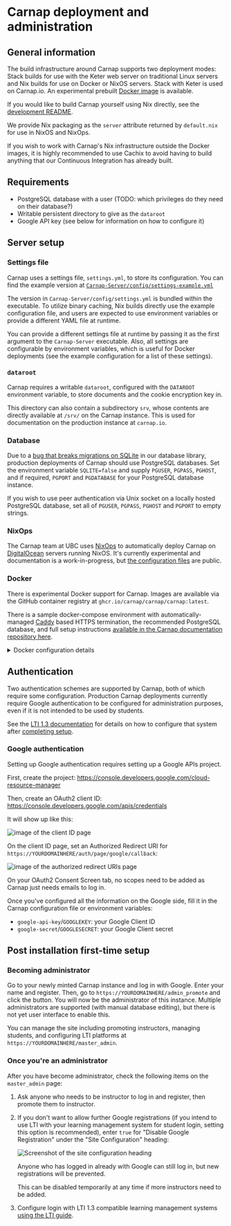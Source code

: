 # Carnap deployment and administration

## General information

The build infrastructure around Carnap supports two deployment modes: Stack
builds for use with the Keter web server on traditional Linux servers and Nix
builds for use on Docker or NixOS servers. Stack with Keter is used on
Carnap.io. An experimental prebuilt [Docker image](#Docker) is available.

If you would like to build Carnap yourself using Nix directly, see the
[development README](https://github.com/Carnap/Carnap).

We provide Nix packaging as the `server` attribute returned by `default.nix`
for use in NixOS and NixOps.

If you wish to work with Carnap's Nix infrastructure outside the Docker images,
it is highly recommended to use Cachix to avoid having to build
anything that our Continuous Integration has already built.

## Requirements

* PostgreSQL database with a user (TODO: which privileges do they need on their
  database?)
* Writable persistent directory to give as the `dataroot`
* Google API key (see below for information on how to configure it)

## Server setup

### Settings file

Carnap uses a settings file, `settings.yml`, to store its configuration. You
can find the example version at [`Carnap-Server/config/settings-example.yml`][settings-example]

The version in `Carnap-Server/config/settings.yml` is bundled within the
executable. To utilize binary caching, Nix builds directly use the example
configuration file, and users are expected to use environment variables or
provide a different YAML file at runtime.

You can provide a different settings file at runtime by passing it as the first
argument to the `Carnap-Server` executable. Also, all settings are configurable
by environment variables, which is useful for Docker deployments (see the
example configuration for a list of these settings).

[settings-example]: https://github.com/Carnap/Carnap/blob/master/Carnap-Server/config/settings-example.yml

### `dataroot`

Carnap requires a writable `dataroot`, configured with the `DATAROOT`
environment variable, to store documents and the cookie encryption key in.

This directory can also contain a subdirectory `srv`, whose contents are
directly available at `/srv/` on the Carnap instance. This is used for
documentation on the production instance at `carnap.io`.

### Database

Due to a [bug that breaks migrations on SQLite][bug] in our database library,
production deployments of Carnap should use PostgreSQL databases. Set the
environment variable `SQLITE=false` and supply `PGUSER`, `PGPASS`, `PGHOST`,
and if required, `PGPORT` and `PGDATABASE` for your PostgreSQL database
instance.

If you wish to use peer authentication via Unix socket on a locally hosted
PostgreSQL database, set all of `PGUSER`, `PGPASS`, `PGHOST` and `PGPORT` to
empty strings.

[bug]: https://github.com/yesodweb/persistent/issues/1125

### NixOps

The Carnap team at UBC uses [NixOps](https://github.com/NixOS/nixops) to
automatically deploy Carnap on [DigitalOcean](https://www.digitalocean.com/)
servers running NixOS. It's currently experimental and documentation is a
work-in-progress, but [the configuration
files](https://github.com/ubc-carnap-team/carnap-nixops) are public.

### Docker

There is experimental Docker support for Carnap. Images are available via the
GitHub container registry at `ghcr.io/carnap/carnap/carnap:latest`.

There is a sample docker-compose environment with automatically-managed
[Caddy][caddy] based HTTPS termination, the recommended PostgreSQL database,
and full setup instructions [available in the Carnap documentation repository
here][env].

<details>
<summary>Docker configuration details</summary>

Carnap in Docker can most effectively be configured with environment variables.
See the [example settings file][settings-example] for a list. A volume should
be provided at `/data` for persistent data such as documents.

At minimum, the following environment variables must be configured:

- `APPROOT`
- `GOOGLEKEY`
- `GOOGLESECRET`
</details>

[caddy]: https://caddyserver.com
[env]: https://github.com/Carnap/Carnap-Documentation/tree/master/docker-compose-sample

## Authentication

Two authentication schemes are supported by Carnap, both of which require some
configuration. Production Carnap deployments currently require Google
authentication to be configured for administration purposes, even if it is not
intended to be used by students.

See the [LTI 1.3 documentation](lti.md) for details on how to configure that
system after [completing setup](#post-installation-first-time-setup).

### Google authentication

Setting up Google authentication requires setting up a Google APIs project.

First, create the project: <https://console.developers.google.com/cloud-resource-manager>

Then, create an OAuth2 client ID: <https://console.developers.google.com/apis/credentials>

It will show up like this:

![image of the client ID page](./images/google-creds.png)

On the client ID page, set an Authorized Redirect URI for `https://YOURDOMAINHERE/auth/page/google/callback`:

![image of the authorized redirect URIs page](./images/google-client-id.png)

On your OAuth2 Consent Screen tab, no scopes need to be added as Carnap just
needs emails to log in.

Once you've configured all the information on the Google side, fill it in the
Carnap configuration file or environment variables:

* `google-api-key`/`GOOGLEKEY`: your Google Client ID
* `google-secret`/`GOOGLESECRET`: your Google Client secret

## Post installation first-time setup

### Becoming administrator

Go to your newly minted Carnap instance and log in with Google. Enter your name
and register. Then, go to `https://YOURDOMAINHERE/admin_promote` and click the
button. You will now be the administrator of this instance. Multiple
administrators are supported (with manual database editing), but there is not
yet user interface to enable this.

You can manage the site including promoting instructors, managing students, and
configuring LTI platforms at `https://YOURDOMAINHERE/master_admin`.

### Once you're an administrator

After you have become administrator, check the following items on the
`master_admin` page:

1. Ask anyone who needs to be instructor to log in and register, then promote
   them to instructor.

2. If you don't want to allow further Google registrations (if you intend to
   use LTI with your learning management system for student login, setting this
   option is recommended), enter `true` for "Disable Google Registration" under
   the "Site Configuration" heading:

   ![Screenshot of the site configuration heading](./images/administration-disable-google.png)

   Anyone who has logged in already with Google can still log in, but new
   registrations will be prevented.

   This can be disabled temporarily at any time if more instructors need to be
   added.

3. Configure login with LTI 1.3 compatible learning management systems [using
   the LTI guide](./lti.md).

